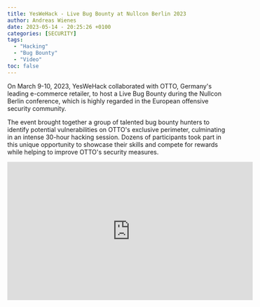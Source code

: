 ```yaml
---
title: YesWeHack - Live Bug Bounty at Nullcon Berlin 2023
author: Andreas Wienes
date: 2023-05-14 - 20:25:26 +0100
categories: [SECURITY]
tags: 
  - "Hacking"
  - "Bug Bounty"
  - "Video"
toc: false
---
```


On March 9-10, 2023, YesWeHack collaborated with OTTO, Germany's leading e-commerce retailer, to host a Live Bug Bounty during the Nullcon Berlin conference, which is highly regarded in the European offensive security community. 

The event brought together a group of talented bug bounty hunters to identify potential vulnerabilities on OTTO's exclusive perimeter, culminating in an intense 30-hour hacking session. Dozens of participants took part in this unique opportunity to showcase their skills and compete for rewards while helping to improve OTTO's security measures.

<iframe width="560" height="315" src="https://www.youtube-nocookie.com/embed/JbXKorpdYe4" title="YouTube video player" frameborder="0" allow="accelerometer; autoplay; clipboard-write; encrypted-media; gyroscope; picture-in-picture; web-share" allowfullscreen></iframe>